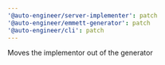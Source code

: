 ```yaml
---
'@auto-engineer/server-implementer': patch
'@auto-engineer/emmett-generator': patch
'@auto-engineer/cli': patch
---
```


Moves the implementor out of the generator
